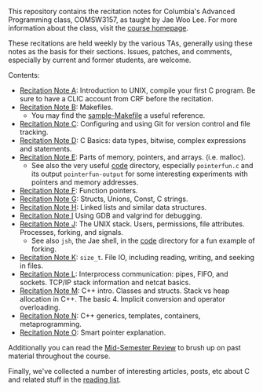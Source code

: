 This repository contains the recitation notes for Columbia's Advanced
Programming class, COMSW3157, as taught by Jae Woo Lee. For more information
about the class, visit the [course homepage](http://www.cs.columbia.edu/~jae/3157).

These recitations are held weekly by the various TAs, generally using these
notes as the basis for their sections. Issues, patches, and comments, especially
by current and former students, are welcome.

Contents:

* [Recitation Note A](A-Unix/unix-editors-compiling.md): Introduction to UNIX, compile your first C 
  program. Be sure to have a CLIC account from CRF before the recitation.
* [Recitation Note B](B-Makefiles/makefiles.md): Makefiles. 
    * You may find the [sample-Makefile](B-Makefiles/sample-Makefile) a useful reference.
* [Recitation Note C](C-Git/git.md): Configuring and using Git for version control and file tracking.
* [Recitation Note D](D-Bits-Binary-C-Basics/bits-binary-and-c-basics.md): C Basics: data types, bitwise, complex expressions and statements.
* [Recitation Note E](E-Memory-Pointers/memory-pointers.md): Parts of memory, pointers, and arrays.
(i.e. malloc).
    * See also the very useful [code](E-Memory-Pointers/code/) directory,
      especially `pointerfun.c` and its output `pointerfun-output` for some
      interesting experiments with pointers and memory addresses.
* [Recitation Note F](F-Function-Pointers/function-pointers.md): Function pointers.
* [Recitation Note G](G-Structs-Unions/structs-unions.md): Structs, Unions, Const, C strings.
* [Recitation Note H](H-Linked-Lists/linked-lists.md): Linked lists and similar data structures.
* [Recitation Note I](I-Debugging-GDB/gdb.md) Using GDB and valgrind for debugging.
* [Recitation Note J](J-Fork-Exec/fork-exec.md): The UNIX stack. Users, permissions, file
  attributes. Processes, forking, and signals. 
    * See also `jsh`, the Jae shell, in the [code](J-Fork-Exec/code/)
      directory for a fun example of forking.
* [Recitation Note K](K-File-IO/file-io.md): `size_t`. File IO, including reading, writing,
  and seeking in files.
* [Recitation Note L](L-ICP-TCP-IP/ipc-tcpip.md): Interprocess communication: pipes, FIFO, and sockets. TCP/IP stack information and netcat basics. 
* [Recitation Note M](M-cpp/cpp.md): C++ intro. Classes and structs. Stack vs heap allocation
  in C++. The basic 4. Implicit conversion and operator overloading.
* [Recitation Note N](N-Templates-Containers/templates-containers.md): C++ generics, templates,
  containers, metaprogramming.
* [Recitation Note O](O-Smart-Pointer/smart-pointers.md): Smart pointer explanation.

Additionally you can read the [Mid-Semester Review](midsemester-review.md) to brush up on past material throughout the course.

Finally, we've collected a number of interesting articles, posts, etc about C and related stuff in the [reading list](reading-list.md).
